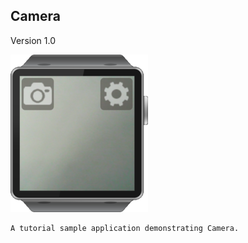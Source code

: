 ## Camera

Version 1.0

![screenshot.png](screenshot.png)

    A tutorial sample application demonstrating Camera.
